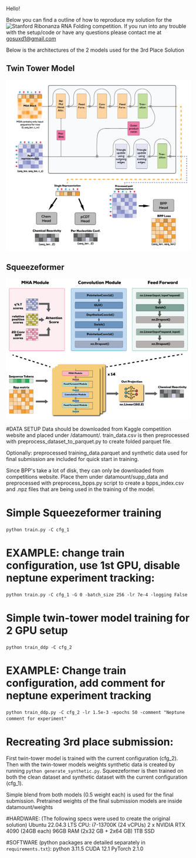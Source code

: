 Hello!

Below you can find a outline of how to reproduce my solution for the ![Stanford Ribonanza RNA Folding](https://www.kaggle.com/competitions/stanford-ribonanza-rna-folding/overview) competition.
If you run into any trouble with the setup/code or have any questions please contact me at <gosuxd1@gmail.com>

Below is the architectures of the 2 models used for the 3rd Place Solution
## Twin Tower Model
![Twin Tower Model](twin_tower.jpg)
## Squeezeformer
![Squeezeformer Architecture](squeezeformer.jpg)

#DATA SETUP
Data should be downloaded from Kaggle competition website and placed under /datamount/.
train_data.csv is then preprocessed with preprocess_dataset_to_parquet.py to create folded parquet file.

Optionally: preprocessed training_data.parquet and synthetic data used for final submission are included for quick start in training.

Since BPP's take a lot of disk, they can only be downloaded from competitions website. Place them under datamount/supp_data and preprocessed with preprocess_bpps.py script to create a bpps_index.csv and .npz files that are being used in the training of the model.


# Simple Squeezeformer training
`python train.py -C cfg_1` 
 
# EXAMPLE: change train configuration, use 1st GPU, disable neptune experiment tracking:
`python train.py -C cfg_1 -G 0 -batch_size 256 -lr 7e-4 -logging False`

# Simple twin-tower model training for 2 GPU setup
`python train_ddp -C cfg_2`

# EXAMPLE: Change train configuration, add comment for neptune experiment tracking
`python train_ddp.py -C cfg_2 -lr 1.5e-3 -epochs 50 -comment "Neptune comment for experiment"`


# Recreating 3rd place submission:
First twin-tower model is trained with the current configuration (cfg_2). Then with the twin-tower models weights synthetic data is created by running `python generate_synthetic.py`. Squeezeformer is then trained on both the clean dataset and synthetic dataset with the current configuration (cfg_1).

Simple blend from both models (0.5 weight each) is used for the final submission.
Pretrained weights of the final submission models are inside datamount/weights


#HARDWARE: (The following specs were used to create the original solution)
Ubuntu 22.04.3 LTS
CPU: i7-13700K (24 vCPUs)
2 x NVIDIA RTX 4090 (24GB each)
96GB RAM (2x32 GB + 2x64 GB)
1TB SSD

#SOFTWARE (python packages are detailed separately in `requirements.txt`):
python                    3.11.5
CUDA                      12.1
PyTorch                   2.1.0
